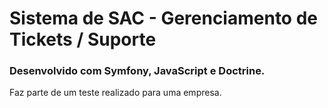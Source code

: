# Sistema de SAC - Gerenciamento de Tickets / Suporte
### Desenvolvido com Symfony, JavaScript e Doctrine.

Faz parte de um teste realizado para uma empresa.
